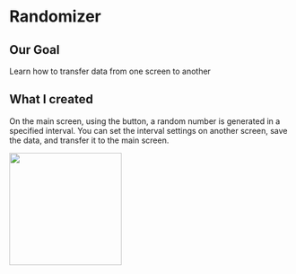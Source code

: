 # Randomizer

## Our Goal

Learn how to transfer data from one screen to another

## What I created

On the main screen, using the button, a random number is generated in a specified interval. You can set the interval settings on another screen, save the data, and transfer it to the main screen.

<img src="https://github.com/user-attachments/assets/047d3e5f-dab8-44dd-8b5a-1e7ee5b6b531" width="200">
